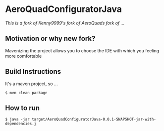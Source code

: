 AeroQuadConfiguratorJava
========================

_This is a fork of Kenny9999's fork of AeroQuads fork of ..._

Motivation or why new fork?
---------------------------
Mavenizing the project allows you to choose the IDE with which you feeling more comfortable

Build Instructions
------------------
It's a maven project, so ...
```
$ mvn clean package
```

How to run
----------
```
$ java -jar target/AeroQuadConfiguratorJava-0.0.1-SNAPSHOT-jar-with-dependencies.j
```


